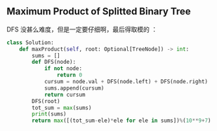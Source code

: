 ## Maximum Product of Splitted Binary Tree

DFS 没甚么难度，但是一定要仔细啊，最后得取模的 ：

```python
class Solution:
    def maxProduct(self, root: Optional[TreeNode]) -> int:
        sums = []
        def DFS(node):
            if not node:
                return 0
            cursum = node.val + DFS(node.left) + DFS(node.right)
            sums.append(cursum)
            return cursum
        DFS(root)
        tot_sum = max(sums)
        print(sums)
        return max([(tot_sum-ele)*ele for ele in sums])%(10**9+7)
```
